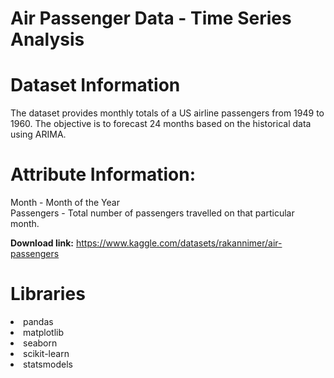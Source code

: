 # Air Passenger Data - Time Series Analysis


# Dataset Information

The dataset provides monthly totals of a US airline passengers from 1949 to 1960. The objective is to forecast 24 months based on the historical data using ARIMA.

# Attribute Information:

Month - Month of the Year \
Passengers - Total number of passengers travelled on that particular month.

**Download link:** https://www.kaggle.com/datasets/rakannimer/air-passengers

# Libraries

<li>pandas
<li>matplotlib
<li>seaborn
<li>scikit-learn
<li>statsmodels
